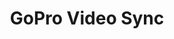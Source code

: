 ---
title: GoPro Video Sync
summary: "Tool to sync videos from two jointly mounted GoPros using data from multiple sensors"
---